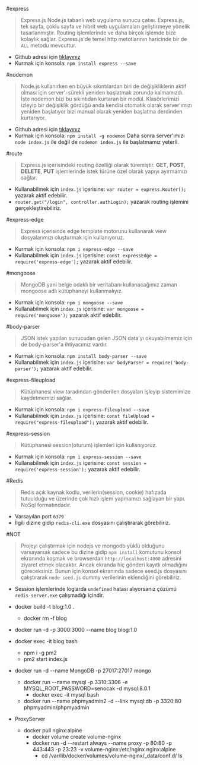 #express
>Express.js Node.js tabanlı web uygulama sunucu çatısı.
Express.js, tek sayfa, çoklu sayfa ve hibrit web uygulamaları geliştirmeye yönelik tasarlanmıştır.
Routing işlemlerinde ve daha birçok işlemde bize kolaylık sağlar. Express.js'de temel http metotlarının haricinde bir de `ALL` metodu mevcuttur.
- Github adresi için [tıklayınız](https://github.com/expressjs/express)
- Kurmak için konsola: `npm install express --save`


#nodemon
>Node.js kullanırken en büyük sıkıntılardan biri de değişikliklerin aktif olması için server'ı sürekli yeniden başlatmak zorunda kalmamızdı.
İşte nodemon bizi bu sıkıntıdan kurtaran bir modül.
Klasörlerimizi izleyip bir değişiklik gördüğü anda kendisi otomatik olarak server'ımızı yeniden başlatıyor bizi manual olarak yeniden başlatma derdinden kurtarıyor.
- Github adresi için [tıklayınız](https://github.com/remy/nodemon)
- Kurmak için konsola: `npm install -g nodemon`
Daha sonra server'ımızı `node index.js` ile değil de `nodemon index.js` ile başlatmamız yeterli.

#route
>Express.js içerisindeki routing özelliği olarak türemiştir.
**GET**, **POST**, **DELETE**, **PUT** işlemlerinde istek türüne özel olarak yapıyı ayırmamızı sağlar.
- Kullanabilmek için `index.js` içerisine: `var router = express.Router();`  yazarak aktif edebilir.
- `router.get("/login", controller.authLogin);` yazarak routing işlemini gerçekleştirebiliriz.


#express-edge
>Express içerisinde edge template motorunu kullanarak view dosyalarımızı oluşturmak için kullanıyoruz.
- Kurmak için konsola: `npm i express-edge --save`
- Kullanabilmek için `index.js` içerisine: `const expressEdge = require('express-edge');`  yazarak aktif edebilir.


#mongoose
>MongoDB yani belge odaklı bir veritabanı kullanacağımız zaman mongoose adlı kütüphaneyi kullanmalıyız.
- Kurmak için konsola: `npm i mongoose --save`
- Kullanabilmek için `index.js` içerisine: `var mongoose = require('mongoose');`  yazarak aktif edebilir.


#body-parser
>JSON istek yapılan sunucudan gelen JSON data’yı okuyabilmemiz için de body-parser'a ihtiyacımız vardır.
- Kurmak için konsola: `npm install body-parser --save`
- Kullanabilmek için `index.js` içerisine: `var bodyParser = require('body-parser');`  yazarak aktif edebilir.


#express-fileupload
>Kütüphanesi view taradından gönderilen dosyaları işleyip sistemimize kaydetmemizi sağlar.
- Kurmak için konsola: `npm i express-fileupload --save`
- Kullanabilmek için `index.js` içerisine: `const fileUpload = require("express-fileupload");`  yazarak aktif edebilir.


#express-session
>Kütüphanesi session(oturum) işlemleri için kullanıyoruz.
- Kurmak için konsola: `npm i express-session --save`
- Kullanabilmek için `index.js` içerisine: `const session = require('express-session');`  yazarak aktif edebilir.


#Redis
>Redis açık kaynak kodlu, verilerin(session, cookie) hafızada tutuulduğu ve üzerinde çok hızlı işlem yapmamızı sağlayan bir yapı. NoSql formatındadır.
- Varsayılan port `6379`
- İlgili dizine gidip `redis-cli.exe` dosyasını çalıştırarak görebiliriz.

#NOT
>Projeyi çalıştırmak için nodejs ve mongodb yüklü olduğunu varsayarsak sadece bu dizine gidip `npm install` komutunu konsol ekranında koşmak ve browserdan `http://localhost:4000` adresini ziyaret etmek olacaktır. Ancak ekranda hiç gönderi kayıtlı olmadığını göreceksiniz. Bunun için konsol ekranında sadece seed.js dosyasını çalıştırarak `node seed.js` dummy verilerinin eklendiğini görebiliriz.
- Session işlemlerinde loglarda `undefined` hatası alıyorsanız çözümü `redis-server.exe` çalışmadığı içindir.

- docker build -t blog:1.0 .
    - docker rm -f blog
- docker run -d -p 3000:3000 --name blog blog:1.0
- docker exec -it blog bash
	- npm i -g pm2
	- pm2 start index.js
- docker run -d --name MongoDB -p 27017:27017 mongo
    - docker run --name mysql -p 3310:3306 -e MYSQL_ROOT_PASSWORD=senocak -d mysql:8.0.1
        - docker exec -it mysql bash
    - docker run --name phpmyadmin2 -d --link mysql:db -p 3320:80 phpmyadmin/phpmyadmin
- ProxyServer
    - docker pull nginx:alpine
        - docker volume create volume-nginx
        - docker run -d --restart always --name proxy -p 80:80 -p 443:443 -p 23:23 -v volume-nginx:/etc/nginx nginx:alpine
            - cd /var/lib/docker/volumes/volume-nginx/_data/conf.d/ ls